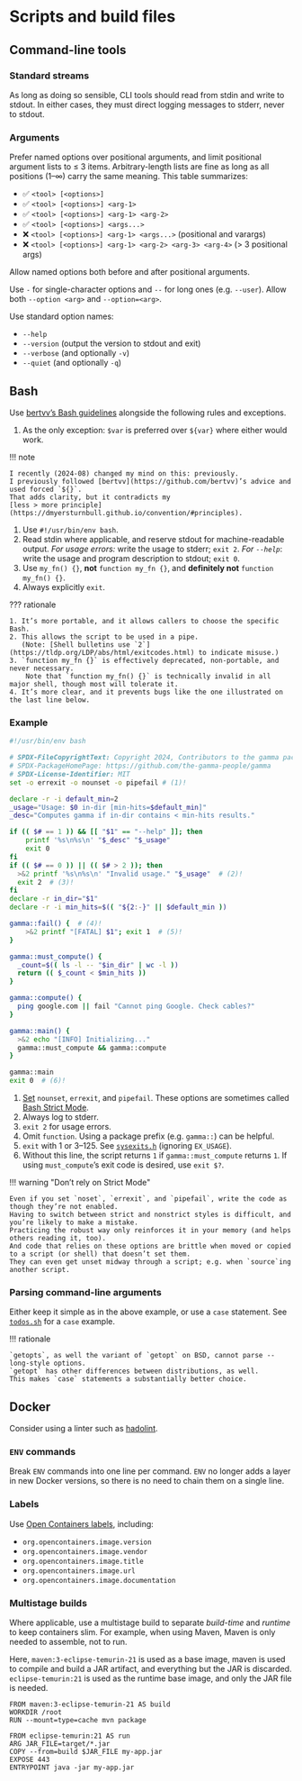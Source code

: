 <!--
SPDX-FileCopyrightText: Copyright 2017-2024, Douglas Myers-Turnbull
SPDX-PackageHomePage: https://dmyersturnbull.github.io
SPDX-License-Identifier: CC-BY-SA-4.0
-->

# Scripts and build files

## Command-line tools

### Standard streams

As long as doing so sensible, CLI tools should read from stdin and write to stdout.
In either cases, they must direct logging messages to stderr, never to stdout.

### Arguments

Prefer named options over positional arguments, and limit positional argument lists to ≤ 3 items.
Arbitrary-length lists are fine as long as all positions (1–∞) carry the same meaning.
This table summarizes:

- ✅ `<tool> [<options>]`
- ✅ `<tool> [<options>] <arg-1>`
- ✅ `<tool> [<options>] <arg-1> <arg-2>`
- ✅ `<tool> [<options>] <args...>`
- ❌ `<tool> [<options>] <arg-1> <args...>` (positional and varargs)
- ❌ `<tool> [<options>] <arg-1> <arg-2> <arg-3> <arg-4>` (> 3 positional args)

Allow named options both before and after positional arguments.

Use `-` for single-character options and `--` for long ones (e.g. `--user`).
Allow both `--option <arg>` and `--option=<arg>`.

Use standard option names:

- `--help`
- `--version` (output the version to stdout and exit)
- `--verbose` (and optionally `-v`)
- `--quiet` (and optionally `-q`)

## Bash

Use [bertvv’s Bash guidelines](https://bertvv.github.io/cheat-sheets/Bash.html)
alongside the following rules and exceptions.

1. As the only exception: `$var` is preferred over `${var}` where either would work.

!!! note

    I recently (2024-08) changed my mind on this: previously.
    I previously followed [bertvv](https://github.com/bertvv)’s advice and used forced `${}`.
    That adds clarity, but it contradicts my
    [less > more principle](https://dmyersturnbull.github.io/convention/#principles).

1. Use `#!/usr/bin/env bash`.
2. Read stdin where applicable, and reserve stdout for machine-readable output.
   _For usage errors:_ write the usage to stderr; `exit 2`.
   _For `--help`_: write the usage and program description to stdout; `exit 0`.
3. Use `my_fn() {}`, **not** `function my_fn {}`, and **definitely not** `function my_fn() {}`.
4. Always explicitly `exit`.

??? rationale

    1. It’s more portable, and it allows callers to choose the specific Bash.
    2. This allows the script to be used in a pipe.
       (Note: [Shell bulletins use `2`](https://tldp.org/LDP/abs/html/exitcodes.html) to indicate misuse.)
    3. `function my_fn {}` is effectively deprecated, non-portable, and never necessary.
        Note that `function my_fn() {}` is technically invalid in all major shell, though most will tolerate it.
    4. It’s more clear, and it prevents bugs like the one illustrated on the last line below.

### Example

```bash
#!/usr/bin/env bash

# SPDX-FileCopyrightText: Copyright 2024, Contributors to the gamma package
# SPDX-PackageHomePage: https://github.com/the-gamma-people/gamma
# SPDX-License-Identifier: MIT
set -o errexit -o nounset -o pipefail # (1)!

declare -r -i default_min=2
_usage="Usage: $0 in-dir [min-hits=$default_min]"
_desc="Computes gamma if in-dir contains < min-hits results."

if (( $# == 1 )) && [[ "$1" == "--help" ]]; then
	printf '%s\n%s\n' "$_desc" "$_usage"
	exit 0
fi
if (( $# == 0 )) || (( $# > 2 )); then
  >&2 printf '%s\n%s\n' "Invalid usage." "$_usage"  # (2)!
  exit 2  # (3)!
fi
declare -r in_dir="$1"
declare -r -i min_hits=$(( "${2:-}" || $default_min ))

gamma::fail() {  # (4)!
	>&2 printf "[FATAL] $1"; exit 1  # (5)!
}

gamma::must_compute() {
  _count=$(( ls -l -- "$in_dir" | wc -l ))
  return (( $_count < $min_hits ))
}

gamma::compute() {
  ping google.com || fail "Cannot ping Google. Check cables?"
}

gamma::main() {
  >&2 echo "[INFO] Initializing..."
  gamma::must_compute && gamma::compute
}

gamma::main
exit 0  # (6)!
```

1. [Set](https://www.gnu.org/software/bash/manual/html_node/The-Set-Builtin.html)
   `nounset`, `errexit`, and `pipefail`.
   These options are sometimes called
   [Bash Strict Mode](http://redsymbol.net/articles/unofficial-bash-strict-mode/).
2. Always log to stderr.
3. `exit 2` for usage errors.
4. Omit `function`. Using a package prefix (e.g. `gamma::`) can be helpful.
5. `exit` with 1 or 3–125.
   See [`sysexits.h`](https://manpages.ubuntu.com/manpages/lunar/man3/sysexits.h.3head.html) (ignoring `EX_USAGE`).
6. Without this line, the script returns `1` if `gamma::must_compute` returns `1`.
   If using `must_compute`’s exit code is desired, use `exit $?`.

!!! warning "Don’t rely on Strict Mode"

    Even if you set `noset`, `errexit`, and `pipefail`, write the code as though they’re not enabled.
    Having to switch between strict and nonstrict styles is difficult, and you’re likely to make a mistake.
    Practicing the robust way only reinforces it in your memory (and helps others reading it, too).
    And code that relies on these options are brittle when moved or copied to a script (or shell) that doesn’t set them.
    They can even get unset midway through a script; e.g. when `source`ing another script.

### Parsing command-line arguments

Either keep it simple as in the above example, or use a `case` statement.
See [`todos.sh`](../guide/todos.sh) for a `case` example.

!!! rationale

    `getopts`, as well the variant of `getopt` on BSD, cannot parse --long-style options.
    `getopt` has other differences between distributions, as well.
    This makes `case` statements a substantially better choice.

## Docker

Consider using a linter such as [hadolint](https://github.com/hadolint/hadolint).

### `ENV` commands

Break `ENV` commands into one line per command.
`ENV` no longer adds a layer in new Docker versions,
so there is no need to chain them on a single line.

### Labels

Use [Open Containers labels](https://github.com/opencontainers/image-spec/blob/master/annotations.md),
including:

- `org.opencontainers.image.version`
- `org.opencontainers.image.vendor`
- `org.opencontainers.image.title`
- `org.opencontainers.image.url`
- `org.opencontainers.image.documentation`

### Multistage builds

Where applicable, use a multistage build to separate _build-time_ and _runtime_ to keep containers slim.
For example, when using Maven, Maven is only needed to assemble, not to run.

Here, `maven:3-eclipse-temurin-21` is used as a base image, maven is used to compile and build a JAR artifact,
and everything but the JAR is discarded.
`eclipse-temurin:21` is used as the runtime base image, and only the JAR file is needed.

```Docker
FROM maven:3-eclipse-temurin-21 AS build
WORKDIR /root
RUN --mount=type=cache mvn package

FROM eclipse-temurin:21 AS run
ARG JAR_FILE=target/*.jar
COPY --from=build $JAR_FILE my-app.jar
EXPOSE 443
ENTRYPOINT java -jar my-app.jar
```
